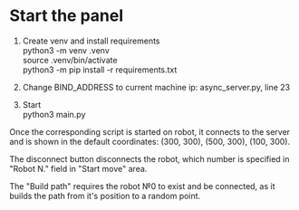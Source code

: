 # Start the panel
1. Create venv and install requirements  
python3 -m venv .venv  
source .venv/bin/activate  
python3 -m pip install -r requirements.txt

2. Change BIND_ADDRESS to current machine ip: async_server.py, line 23

3. Start  
python3 main.py

<p>Once the corresponding script is started on robot, it connects to the server and is shown in the default coordinates: (300, 300), (500, 300), (100, 300).
<p>The disconnect button disconnects the robot, which number is specified in "Robot N." field in "Start move" area.
<p>The "Build path" requires the robot №0 to exist and be connected, as it builds the path from it's position to a random point.  